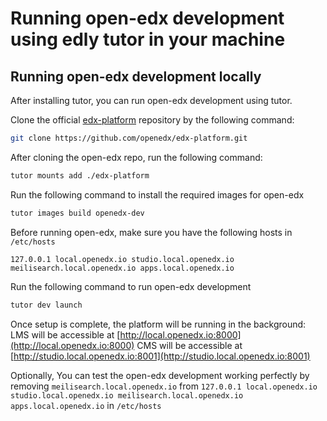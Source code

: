 # Running open-edx development using edly tutor in your machine

## Running open-edx development locally
After installing tutor, you can run open-edx development using tutor.

Clone the official [edx-platform](https://github.com/openedx/edx-platform) repository by the following command:
```bash
git clone https://github.com/openedx/edx-platform.git
```

After cloning the open-edx repo, run the following command:
```bash
tutor mounts add ./edx-platform
```

Run the following command to install the required images for open-edx
```bash
tutor images build openedx-dev
```

Before running open-edx, make sure you have the following hosts in ```/etc/hosts```
```
127.0.0.1 local.openedx.io studio.local.openedx.io meilisearch.local.openedx.io apps.local.openedx.io
```

Run the following command to run open-edx development
```bash
tutor dev launch
```

Once setup is complete, the platform will be running in the background:
LMS will be accessible at [http://local.openedx.io:8000](http://local.openedx.io:8000)
CMS will be accessible at [http://studio.local.openedx.io:8001](http://studio.local.openedx.io:8001)

Optionally, You can test the open-edx development working perfectly by removing ```meilisearch.local.openedx.io``` from ```127.0.0.1 local.openedx.io studio.local.openedx.io meilisearch.local.openedx.io apps.local.openedx.io``` in ```/etc/hosts```
